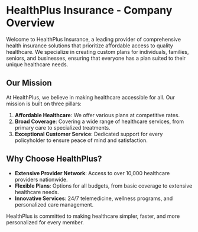 # HealthPlus Insurance - Company Overview

Welcome to HealthPlus Insurance, a leading provider of comprehensive health insurance solutions that prioritize affordable access to quality healthcare. We specialize in creating custom plans for individuals, families, seniors, and businesses, ensuring that everyone has a plan suited to their unique healthcare needs.

## Our Mission
At HealthPlus, we believe in making healthcare accessible for all. Our mission is built on three pillars:
1. **Affordable Healthcare**: We offer various plans at competitive rates.
2. **Broad Coverage**: Covering a wide range of healthcare services, from primary care to specialized treatments.
3. **Exceptional Customer Service**: Dedicated support for every policyholder to ensure peace of mind and satisfaction.

## Why Choose HealthPlus?
- **Extensive Provider Network**: Access to over 10,000 healthcare providers nationwide.
- **Flexible Plans**: Options for all budgets, from basic coverage to extensive healthcare needs.
- **Innovative Services**: 24/7 telemedicine, wellness programs, and personalized care management.

HealthPlus is committed to making healthcare simpler, faster, and more personalized for every member.
